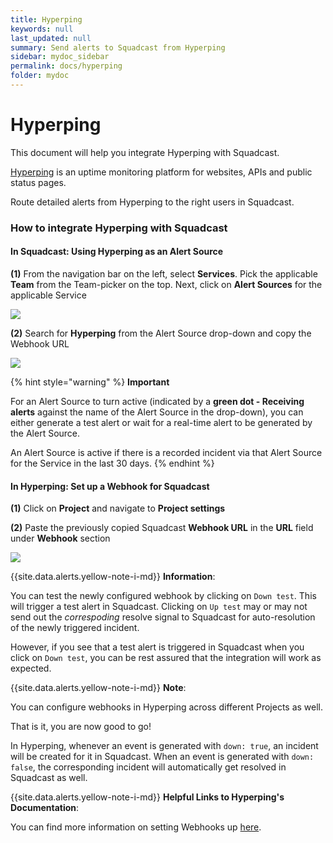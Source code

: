 ```yaml
---
title: Hyperping
keywords: null
last_updated: null
summary: Send alerts to Squadcast from Hyperping
sidebar: mydoc_sidebar
permalink: docs/hyperping
folder: mydoc
---
```


# Hyperping

This document will help you integrate Hyperping with Squadcast.

[Hyperping](https://hyperping.io/) is an uptime monitoring platform for websites, APIs and public status pages.

Route detailed alerts from Hyperping to the right users in Squadcast.

### How to integrate Hyperping with Squadcast

#### In Squadcast: Using Hyperping as an Alert Source

**(1)** From the navigation bar on the left, select **Services**. Pick the applicable **Team** from the Team-picker on the top. Next, click on **Alert Sources** for the applicable Service

![](../../.gitbook/assets/alert\_source\_1.png)

**(2)** Search for **Hyperping** from the Alert Source drop-down and copy the Webhook URL

![](<../../.gitbook/assets/hyperping\_1 2.png>)

{% hint style="warning" %}
**Important**

For an Alert Source to turn active (indicated by a **green dot - Receiving alerts** against the name of the Alert Source in the drop-down), you can either generate a test alert or wait for a real-time alert to be generated by the Alert Source.

An Alert Source is active if there is a recorded incident via that Alert Source for the Service in the last 30 days.
{% endhint %}

#### In Hyperping: Set up a Webhook for Squadcast

**(1)** Click on **Project** and navigate to **Project settings**

**(2)** Paste the previously copied Squadcast **Webhook URL** in the **URL** field under **Webhook** section

![](<../../.gitbook/assets/hyperping\_2 2.png>)

\{{site.data.alerts.yellow-note-i-md\}} **Information**:

You can test the newly configured webhook by clicking on `Down test`. This will trigger a test alert in Squadcast. Clicking on `Up test` may or may not send out the _correspoding_ resolve signal to Squadcast for auto-resolution of the newly triggered incident.

However, if you see that a test alert is triggered in Squadcast when you click on `Down test`, you can be rest assured that the integration will work as expected.

\{{site.data.alerts.yellow-note-i-md\}} **Note**:

You can configure webhooks in Hyperping across different Projects as well.

That is it, you are now good to go!

In Hyperping, whenever an event is generated with `down: true`, an incident will be created for it in Squadcast. When an event is generated with `down: false`, the corresponding incident will automatically get resolved in Squadcast as well.

\{{site.data.alerts.yellow-note-i-md\}} **Helpful Links to Hyperping's Documentation**:

You can find more information on setting Webhooks up [here](https://hyperping.io/docs/integrations/webhooks).
